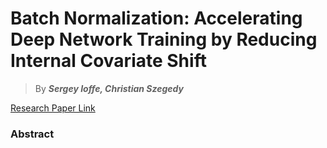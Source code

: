 # Batch Normalization: Accelerating Deep Network Training by Reducing Internal Covariate Shift

> By ***Sergey Ioffe, Christian Szegedy***

[Research Paper Link](https://arxiv.org/abs/1502.03167)

### Abstract
